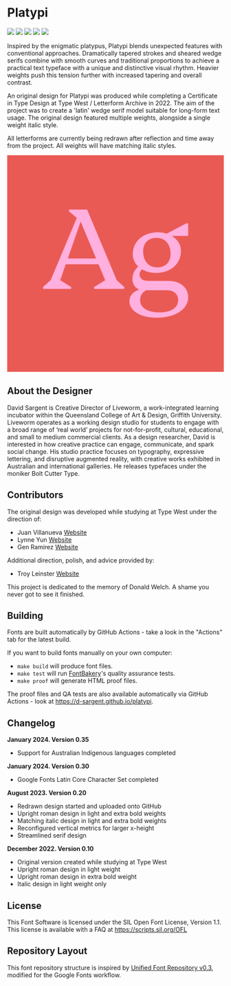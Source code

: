 # Platypi

[![][Fontbakery]](https://d-sargent.github.io/platypi/fontbakery/fontbakery-report.html)
[![][Universal]](https://d-sargent.github.io/platypi/fontbakery/fontbakery-report.html)
[![][GF Profile]](https://d-sargent.github.io/platypi/fontbakery/fontbakery-report.html)
[![][Outline Correctness]](https://d-sargent.github.io/platypi/fontbakery/fontbakery-report.html)
[![][Shaping]](https://d-sargent.github.io/platypi/fontbakery/fontbakery-report.html)

[Fontbakery]: https://img.shields.io/endpoint?url=https%3A%2F%2Fraw.githubusercontent.com%2Fd-sargent%2Fplatypi%2Fgh-pages%2Fbadges%2Foverall.json
[GF Profile]: https://img.shields.io/endpoint?url=https%3A%2F%2Fraw.githubusercontent.com%2Fd-sargent%2Fplatypi%2Fgh-pages%2Fbadges%2FGoogleFonts.json
[Outline Correctness]: https://img.shields.io/endpoint?url=https%3A%2F%2Fraw.githubusercontent.com%2Fd-sargent%2Fplatypi%2Fgh-pages%2Fbadges%2FOutlineCorrectnessChecks.json
[Shaping]: https://img.shields.io/endpoint?url=https%3A%2F%2Fraw.githubusercontent.com%2Fd-sargent%2Fplatypi%2Fgh-pages%2Fbadges%2FShapingChecks.json
[Universal]: https://img.shields.io/endpoint?url=https%3A%2F%2Fraw.githubusercontent.com%2Fd-sargent%2Fplatypi%2Fgh-pages%2Fbadges%2FUniversal.json

Inspired by the enigmatic platypus, Platypi blends unexpected features with conventional approaches. Dramatically tapered strokes and sheared wedge serifs combine with smooth curves and traditional proportions to achieve a practical text typeface with a unique and distinctive visual rhythm. Heavier weights push this tension further with increased tapering and overall contrast.

An original design for Platypi was produced while completing a Certificate in Type Design at Type West / Letterform Archive in 2022. The aim of the project was to create a 'latin' wedge serif model suitable for long-form text usage. The original design featured multiple weights, alongside a single weight italic style. 

All letterforms are currently being redrawn after reflection and time away from the project. All weights will have matching italic styles.

![Sample Image](documentation/platypi-sample-image-oct-2023.png)

## About the Designer

David Sargent is Creative Director of Liveworm, a work-integrated learning incubator within the Queensland College of Art & Design, Griffith University. Liveworm operates as a working design studio for students to engage with a broad range of ‘real world’ projects for not-for-profit, cultural, educational, and small to medium commercial clients. As a design researcher, David is interested in how creative practice can engage, communicate, and spark social change. His studio practice focuses on typography, expressive lettering, and disruptive augmented reality, with creative works exhibited in Australian and international galleries. He releases typefaces under the moniker Bolt Cutter Type.

## Contributors

The original design was developed while studying at Type West under the direction of:

* Juan Villanueva [Website](http://www.juankafka.com)
* Lynne Yun [Website](http://www.lynneyun.com)
* Gen Ramirez [Website](https://genramirez.com)

Additional direction, polish, and advice provided by:

* Troy Leinster [Website](https://www.leinstertype.com)

This project is dedicated to the memory of Donald Welch. A shame you never got to see it finished.

## Building

Fonts are built automatically by GitHub Actions - take a look in the "Actions" tab for the latest build.

If you want to build fonts manually on your own computer:

* `make build` will produce font files.
* `make test` will run [FontBakery](https://github.com/googlefonts/fontbakery)'s quality assurance tests.
* `make proof` will generate HTML proof files.

The proof files and QA tests are also available automatically via GitHub Actions - look at https://d-sargent.github.io/platypi.

## Changelog

**January 2024. Version 0.35**
* Support for Australian Indigenous languages completed

**January 2024. Version 0.30**
* Google Fonts Latin Core Character Set completed

**August 2023. Version 0.20**
* Redrawn design started and uploaded onto GitHub
* Upright roman design in light and extra bold weights
* Matching italic design in light and extra bold weights
* Reconfigured vertical metrics for larger x-height
* Streamlined serif design

**December 2022. Version 0.10**
* Original version created while studying at Type West
* Upright roman design in light weight
* Upright roman design in extra bold weight
* Italic design in light weight only

## License

This Font Software is licensed under the SIL Open Font License, Version 1.1.
This license is available with a FAQ at
https://scripts.sil.org/OFL

## Repository Layout

This font repository structure is inspired by [Unified Font Repository v0.3](https://github.com/unified-font-repository/Unified-Font-Repository), modified for the Google Fonts workflow.

